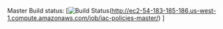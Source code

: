 Master Build status: [![Build Status](http://ec2-54-183-185-186.us-west-1.compute.amazonaws.com/buildStatus/icon?job=iac-policies-master&subject=Master%20build%20duration%20%24%7Bduration%7D)(http://ec2-54-183-185-186.us-west-1.compute.amazonaws.com/job/iac-policies-master/)
]
